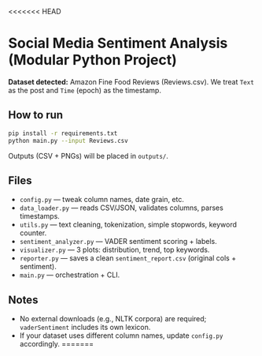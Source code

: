 <<<<<<< HEAD

# Social Media Sentiment Analysis (Modular Python Project)

**Dataset detected:** Amazon Fine Food Reviews (Reviews.csv). We treat `Text` as the post and `Time` (epoch) as the timestamp.

## How to run
```bash
pip install -r requirements.txt
python main.py --input Reviews.csv
```
Outputs (CSV + PNGs) will be placed in `outputs/`.

## Files
- `config.py` — tweak column names, date grain, etc.
- `data_loader.py` — reads CSV/JSON, validates columns, parses timestamps.
- `utils.py` — text cleaning, tokenization, simple stopwords, keyword counter.
- `sentiment_analyzer.py` — VADER sentiment scoring + labels.
- `visualizer.py` — 3 plots: distribution, trend, top keywords.
- `reporter.py` — saves a clean `sentiment_report.csv` (original cols + sentiment).
- `main.py` — orchestration + CLI.

## Notes
- No external downloads (e.g., NLTK corpora) are required; `vaderSentiment` includes its own lexicon.
- If your dataset uses different column names, update `config.py` accordingly.
=======


